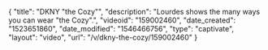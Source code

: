 {
    "title": "DKNY \"the Cozy\"",
    "description": "Lourdes shows the many ways you can wear \"the Cozy\".",
    "videoid": "159002460",
    "date_created": "1523651860",
    "date_modified": "1546466756",
    "type": "captivate",
    "layout": "video",
    "url": "\/v\/dkny-the-cozy\/159002460"
}